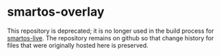 # smartos-overlay

This repository is deprecated; it is no longer used in the build process for
[smartos-live](http://github.com/joyent/smartos-live).  The repository remains
on github so that change history for files that were originally hosted here is
preserved.

